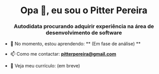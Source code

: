 <h1 align="center">Opa 👋, eu sou o Pitter Pereira</h1>
<h3 align="center">Autodidata procurando adquirir experiência na área de desenvolvimento de software</h3>

- 🌱 No momento, estou aprendendo: ** (Em fase de análise) **

- 📫 Como me contactar: **pitterpereira@gmail.com**

- 📄 Veja meu currículo: (em breve)
